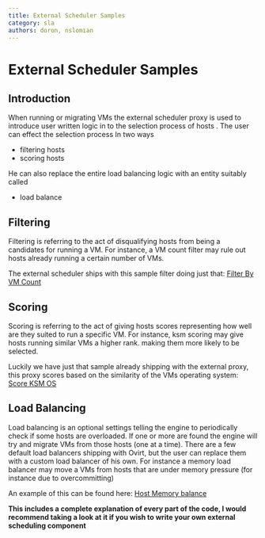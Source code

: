 ```yaml
---
title: External Scheduler Samples
category: sla
authors: doron, nslomian
---
```


# External Scheduler Samples

## Introduction

When running or migrating VMs the external scheduler proxy is used to introduce user written logic in to the selection process of hosts . The user can effect the selection process In two ways

*   filtering hosts
*   scoring hosts

He can also replace the entire load balancing logic with an entity suitably called

*   load balance

## Filtering

Filtering is referring to the act of disqualifying hosts from being a candidates for running a VM. For instance, a VM count filter may rule out hosts already running a certain number of VMs.

The external scheduler ships with this sample filter doing just that: [Filter By VM Count](/develop/sla/filter-by-vm-count.html)

## Scoring

Scoring is referring to the act of giving hosts scores representing how well are they suited to run a specific VM. For instance, ksm scoring may give hosts running similar VMs a higher rank. making them more likely to be selected.

Luckily we have just that sample already shipping with the external proxy, this proxy scores based on the similarity of the VMs operating system: [Score KSM OS](/develop/sla/score-ksm-os.html)

## Load Balancing

Load balancing is an optional settings telling the engine to periodically check if some hosts are overloaded. If one or more are found the engine will try and migrate VMs from those hosts (one at a time). There are a few default load balancers shipping with Ovirt, but the user can replace them with a custom load balancer of his own. For instance a memory load balancer may move a VMs from hosts that are under memory pressure (for instance due to overcommitting)

An example of this can be found here: [Host Memory balance](/develop/sla/host-memory-balance.html)

**This includes a complete explanation of every part of the code, I would recommend taking a look at it if you wish to write your own external scheduling component**

